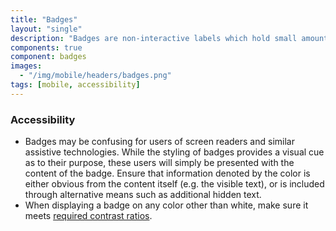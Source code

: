 ```yaml
---
title: "Badges"
layout: "single"
description: "Badges are non-interactive labels which hold small amounts of information."
components: true
component: badges
images:
  - "/img/mobile/headers/badges.png"
tags: [mobile, accessibility]
---
```

### Accessibility

- Badges may be confusing for users of screen readers and similar assistive technologies. While the styling of badges provides a visual cue as to their purpose, these users will simply be presented with the content of the badge. Ensure that information denoted by the color is either obvious from the content itself (e.g. the visible text), or is included through alternative means such as additional hidden text.
- When displaying a badge on any color other than white, make sure it meets [required contrast ratios](/foundations/accessibility/).
